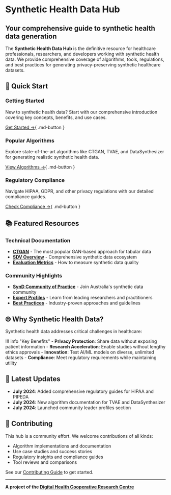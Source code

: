 # Synthetic Health Data Hub

<div class="hero-section" markdown="1">

## Your comprehensive guide to synthetic health data generation

The **Synthetic Health Data Hub** is the definitive resource for healthcare professionals, researchers, and developers working with synthetic health data. We provide comprehensive coverage of algorithms, tools, regulations, and best practices for generating privacy-preserving synthetic healthcare datasets.

</div>

## 🎯 Quick Start

<div class="grid" markdown="1">

<div class="card" markdown="1">

### Getting Started
New to synthetic health data? Start with our comprehensive introduction covering key concepts, benefits, and use cases.

[Get Started →](resources/getting-started.md){ .md-button }

</div>

<div class="card" markdown="1">

### Popular Algorithms
Explore state-of-the-art algorithms like CTGAN, TVAE, and DataSynthesizer for generating realistic synthetic health data.

[View Algorithms →](technical/algorithms/index.md){ .md-button }

</div>

<div class="card" markdown="1">

### Regulatory Compliance
Navigate HIPAA, GDPR, and other privacy regulations with our detailed compliance guides.

[Check Compliance →](regulatory/index.md){ .md-button }

</div>

</div>

## 📚 Featured Resources

### Technical Documentation

- **[CTGAN](technical/algorithms/ctgan.md)** - The most popular GAN-based approach for tabular data
- **[SDV Overview](technical/algorithms/sdv-overview.md)** - Comprehensive synthetic data ecosystem
- **[Evaluation Metrics](technical/evaluation-metrics.md)** - How to measure synthetic data quality

### Community Highlights

- **[SynD Community of Practice](community/synd-community.md)** - Join Australia's synthetic data community
- **[Expert Profiles](community/leaders/index.md)** - Learn from leading researchers and practitioners
- **[Best Practices](resources/best-practices.md)** - Industry-proven approaches and guidelines

## 🌐 Why Synthetic Health Data?

Synthetic health data addresses critical challenges in healthcare:

!!! info "Key Benefits"
    - **Privacy Protection**: Share data without exposing patient information
    - **Research Acceleration**: Enable studies without lengthy ethics approvals
    - **Innovation**: Test AI/ML models on diverse, unlimited datasets
    - **Compliance**: Meet regulatory requirements while maintaining utility

## 🚀 Latest Updates

- **July 2024**: Added comprehensive regulatory guides for HIPAA and PIPEDA
- **July 2024**: New algorithm documentation for TVAE and DataSynthesizer
- **July 2024**: Launched community leader profiles section

## 🤝 Contributing

This hub is a community effort. We welcome contributions of all kinds:

- Algorithm implementations and documentation
- Use case studies and success stories
- Regulatory insights and compliance guides
- Tool reviews and comparisons

See our [Contributing Guide](https://github.com/DigitalHealthCRCLimited/synthetic-health-data-hub/blob/main/CONTRIBUTING.md) to get started.

---

<div class="footer-links" markdown="1">

**A project of the [Digital Health Cooperative Research Centre](https://digitalhealthcrc.com)**

</div>